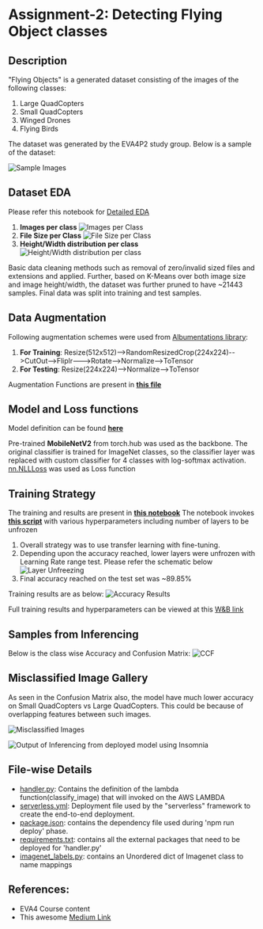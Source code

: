 # Assignment-2: Detecting Flying Object classes

## Description

 "Flying Objects" is a generated dataset consisting of the images of the following classes:

 1. Large QuadCopters
 2. Small QuadCopters
 3. Winged Drones
 4. Flying Birds

The dataset was generated by the EVA4P2 study group. Below is a sample of the dataset:

![Sample Images](https://github.com/rajy4683/EVA4P2/blob/master/S2-FlyingObjects/S2_EDA_Imgs/DSSample.jpg)

## Dataset EDA

Please refer this notebook for [Detailed EDA](https://github.com/rajy4683/EVA4P2/blob/master/S2-FlyingObjects/EVA4P2_S2_DataAnalysis.ipynb) 

1. **Images per class**
![Images per Class](https://github.com/rajy4683/EVA4P2/blob/master/S2-FlyingObjects/S2_EDA_Imgs/ClassWiseFileCount.jpg)
2. **File Size per Class** ![File Size per Class](https://github.com/rajy4683/EVA4P2/blob/master/S2-FlyingObjects/S2_EDA_Imgs/ClassWiseFileSize.png)
3. **Height/Width distribution per class** ![Height/Width distribution per class](https://github.com/rajy4683/EVA4P2/blob/master/S2-FlyingObjects/S2_EDA_Imgs/ClassWiseHW.png)

Basic data cleaning methods such as removal of zero/invalid sized files and extensions and applied.
Further, based on K-Means over both image size and image height/width, the dataset was further pruned to have ~21443 samples.
Final data was split into training and test samples.

## Data Augmentation

Following augmentation schemes were used from [Albumentations library](https://github.com/albumentations-team/albumentations):

1. **For Training**: Resize(512x512)-->RandomResizedCrop(224x224)-->CutOut-->Fliplr--->Rotate-->Normalize-->ToTensor
1. **For Testing**: Resize(224x224)-->Normalize-->ToTensor

Augmentation Functions are present in **[this file](https://github.com/rajy4683/RekogNizer/blob/5ade03bd09bf94e43318e3b8af6594478e2b56c3/train_eva4_s2.py#L74)**

## Model and Loss functions

Model definition can be found **[here](https://github.com/rajy4683/RekogNizer/blob/5ade03bd09bf94e43318e3b8af6594478e2b56c3/basemodelclass.py#L687)**

Pre-trained **MobileNetV2** from torch.hub was used as the backbone.
The original classifier is trained for ImageNet classes, so the classifier layer was replaced with custom classifier for 4 classes with log-softmax activation.
[nn.NLLLoss](https://pytorch.org/docs/stable/generated/torch.nn.NLLLoss.html) was used as Loss function

## Training Strategy

The training and results are present in **[this notebook](https://github.com/rajy4683/EVA4P2/blob/master/S2-FlyingObjects/EVA4P2_S2_PreFinal.ipynb)**
The notebook invokes **[this script](https://github.com/rajy4683/RekogNizer/blob/master/train_eva4_s2.py)** with various hyperparameters including number of layers to be unfrozen 

1. Overall strategy was to use transfer learning with fine-tuning.
2. Depending upon the accuracy reached, lower layers were unfrozen with Learning Rate range test. Please refer the schematic below 
![Layer Unfreezing](https://github.com/rajy4683/EVA4P2/blob/master/S2-FlyingObjects/S2_EDA_Imgs/ModelFlow.JPG)
3. Final accuracy reached on the test set was ~89.85%

Training results are as below:
![Accuracy Results](https://github.com/rajy4683/EVA4P2/blob/master/S2-FlyingObjects/S2_EDA_Imgs/Loss.JPG)

Full training results and hyperparameters can be viewed at this [W&B link](https://app.wandb.ai/rajy4683/news5/runs/nzn1q8x5)

## Samples from Inferencing

Below is the class wise Accuracy and Confusion Matrix:
![CCF](https://github.com/rajy4683/EVA4P2/blob/master/S2-FlyingObjects/S2_EDA_Imgs/CCF.JPG)

## Misclassified Image Gallery

As seen in the Confusion Matrix also, the model have much lower accuracy on Small QuadCopters vs Large QuadCopters. This could be because of overlapping features between such images.

![Misclassified Images](https://github.com/rajy4683/EVA4P2/blob/master/S1-BasicDeployment/LABD.jpg)

![Output of Inferencing from deployed model using Insomnia](https://github.com/rajy4683/EVA4P2/blob/master/S1-BasicDeployment/Output.JPG)


## File-wise Details

- [handler.py](https://github.com/rajy4683/EVA4P2/blob/master/S1-BasicDeployment/handler.py): Contains the definition of the lambda function(classify_image) that will invoked on the AWS LAMBDA
- [serverless.yml](https://github.com/rajy4683/EVA4P2/blob/master/S1-BasicDeployment/serverless.yml): Deployment file used by the "serverless" framework to create the end-to-end deployment.
- [package.json](https://github.com/rajy4683/EVA4P2/blob/master/S1-BasicDeployment/package.json): contains the dependency file used during 'npm run deploy' phase.
- [requirements.txt](https://github.com/rajy4683/EVA4P2/blob/master/S1-BasicDeployment/requirements.txt): contains all the external packages that need to be deployed for 'handler.py'
- [imagenet_labels.py](https://github.com/rajy4683/EVA4P2/blob/master/S1-BasicDeployment/imagenet_labels.py): contains an Unordered dict of Imagenet class to name mappings



## References:

- EVA4 Course content
- This awesome [Medium Link](https://towardsdatascience.com/scaling-machine-learning-from-zero-to-hero-d63796442526)
